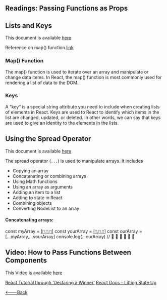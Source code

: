 ## Readings: Passing Functions as Props

## Lists and Keys
This document is available [here](https://reactjs.org/docs/lists-and-keys.html)

Reference on map() function.[link](https://www.pluralsight.com/guides/how-to-use-the-map()-function-to-export-javascript-in-react)

### Map() Function
The map() function is used to iterate over an array and manipulate or change data items. In React, the map() function is most commonly used for rendering a list of data to the DOM.

### Keys
A “key” is a special string attribute you need to include when creating lists of elements in React. Keys are used to React to identify which items in the list are changed, updated, or deleted. In other words, we can say that keys are used to give an identity to the elements in the lists.

## Using the Spread Operator
This document is available [here](https://medium.com/coding-at-dawn/how-to-use-the-spread-operator-in-javascript-b9e4a8b06fab)

The spread operator (`...`) is used to manipulate arrays. It includes
- Copying an array
- Concatenating or combining arrays
- Using Math functions
- Using an array as arguments
- Adding an item to a list
- Adding to state in React
- Combining objects
- Converting NodeList to an array

#### Concatenating arrays:
const myArray = [`🤪`,`🐻`,`🎌`]
const yourArray = [`🙂`,`🤗`,`🤩`]
const ourArray = [...myArray,...yourArray]
console.log(...ourArray) // 🤪 🐻 🎌 🙂 🤗 🤩

## Video: How to Pass Functions Between Components
This Video is available [here](https://www.youtube.com/watch?v=c05OL7XbwXU)

[React Tutorial through ‘Declaring a Winner’](https://reactjs.org/tutorial/tutorial.html)
[React Docs - Lifting State Up](https://reactjs.org/docs/lifting-state-up.html)


[<---Back](README.md)
